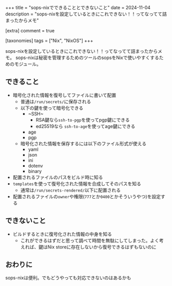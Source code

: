+++
title = "sops-nixでできることとできないこと"
date = 2024-11-04
description = "sops-nixを設定しているときにこれできない！！ってなってて詰まったからメモ"

[extra]
comment = true

[taxonomies]
tags = ["Nix", "NixOS"]
+++

sops-nixを設定しているときにこれできない！！ってなってて詰まったからメモ。
sops-nixは秘密を管理するためのツールのsopsをNixで使いやすくするためのモジュール。

## できること

- 暗号化された情報を復号してファイルに書いて配置
    - 普通は`/run/secrets/`に保存される
    - 以下の鍵を使って暗号化できる
        - ~SSH~
            - RSA鍵なら`ssh-to-pgp`を使ってpgp鍵にできる
            - ed25519なら `ssh-to-age`を使ってage鍵にできる
        - age
        - pgp
    - 暗号化された情報を保存するには以下のファイル形式が使える
        - yaml
        - json
        - ini
        - dotenv
        - binary
- 配置されるファイルのパスをビルド時に知る
- `templates`を使って復号化された情報を合成してそのパスを知る
    - 通常は`/run/secrets-rendered/`以下に配置される
- 配置されるファイルの`owner`や権限(`777`とか`0400`とかそういうやつ)を設定する

## できないこと

- ビルドするときに復号化された情報の中身を知る
    - これができるはずだと思って調べて時間を無駄にしてしまった。よく考えれば、鍵はNix storeに存在しないから復号できるはずもないのに

## おわりに

sops-nixは便利。でもどうやっても対応できないのはあるかも

